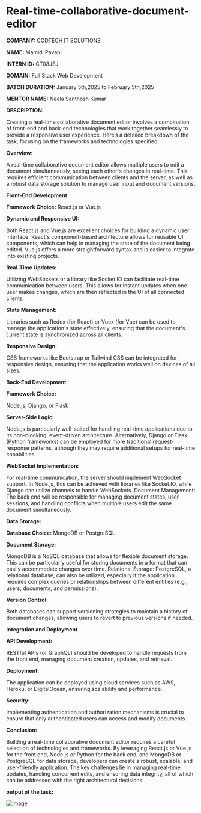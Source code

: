 # Real-time-collaborative-document-editor

**COMPANY:** CODTECH IT SOLUTIONS

**NAME:** Mamidi Pavani

**INTERN ID:** CT08JEJ

**DOMAIN:** Full Stack Web Development

**BATCH DURATION:** January 5th,2025 to February 5th,2025

**MENTOR NAME:** Neela Santhosh Kumar

**DESCRIPTION:**

Creating a real-time collaborative document editor involves a combination of front-end and back-end technologies that work together seamlessly to provide a responsive user experience. Here’s a detailed breakdown of the task, focusing on the frameworks and technologies specified.

**Overview:**

A real-time collaborative document editor allows multiple users to edit a document simultaneously, seeing each other's changes in real-time. This requires efficient communication between clients and the server, as well as a robust data storage solution to manage user input and document versions.

**Front-End Development**

**Framework Choice:**
React.js or Vue.js

**Dynamic and Responsive UI:**

Both React.js and Vue.js are excellent choices for building a dynamic user interface. React's component-based architecture allows for reusable UI components, which can help in managing the state of the document being edited. Vue.js offers a more straightforward syntax and is easier to integrate into existing projects.

**Real-Time Updates:**

Utilizing WebSockets or a library like Socket.IO can facilitate real-time communication between users. This allows for instant updates when one user makes changes, which are then reflected in the UI of all connected clients.

**State Management:**

Libraries such as Redux (for React) or Vuex (for Vue) can be used to manage the application's state effectively, ensuring that the document's current state is synchronized across all clients.

**Responsive Design:**

CSS frameworks like Bootstrap or Tailwind CSS can be integrated for responsive design, ensuring that the application works well on devices of all sizes.

**Back-End Development**

**Framework Choice:**

Node.js, Django, or Flask

**Server-Side Logic:**

Node.js is particularly well-suited for handling real-time applications due to its non-blocking, event-driven architecture. Alternatively, Django or Flask (Python frameworks) can be employed for more traditional request-response patterns, although they may require additional setups for real-time capabilities.

**WebSocket Implementation:**

For real-time communication, the server should implement WebSocket support. In Node.js, this can be achieved with libraries like Socket.IO, while Django can utilize channels to handle WebSockets.
Document Management: The back end will be responsible for managing document states, user sessions, and handling conflicts when multiple users edit the same document simultaneously.

**Data Storage:**

**Database Choice:**
MongoDB or PostgreSQL

**Document Storage:**

MongoDB is a NoSQL database that allows for flexible document storage. This can be particularly useful for storing documents in a format that can easily accommodate changes over time.
Relational Storage: PostgreSQL, a relational database, can also be utilized, especially if the application requires complex queries or relationships between different entities (e.g., users, documents, and permissions).

**Version Control:**

Both databases can support versioning strategies to maintain a history of document changes, allowing users to revert to previous versions if needed.

**Integration and Deployment**

**API Development:**

RESTful APIs (or GraphQL) should be developed to handle requests from the front end, managing document creation, updates, and retrieval.

**Deployment:**

The application can be deployed using cloud services such as AWS, Heroku, or DigitalOcean, ensuring scalability and performance.

**Security:**

Implementing authentication and authorization mechanisms is crucial to ensure that only authenticated users can access and modify documents.

**Conclusion:**

Building a real-time collaborative document editor requires a careful selection of technologies and frameworks. By leveraging React.js or Vue.js for the front end, Node.js or Python for the back end, and MongoDB or PostgreSQL for data storage, developers can create a robust, scalable, and user-friendly application. The key challenges lie in managing real-time updates, handling concurrent edits, and ensuring data integrity, all of which can be addressed with the right architectural decisions.

**output of the task:**

![image](https://github.com/user-attachments/assets/09b904db-1b35-4514-9ff5-c091033a550b)
